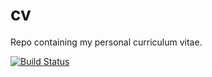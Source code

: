 # cv
Repo containing my personal curriculum vitae.

[![Build Status](https://api.travis-ci.com/marcodenisi/cv.svg)](https://travis-ci.com/marcodenisi/cv)